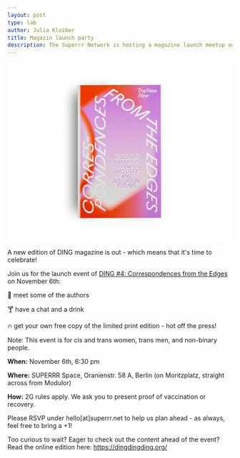 ```yaml
---
layout: post
type: lab
author: Julia Kloiber
title: Magazin launch party
description: The Superrr Network is hosting a magazine launch meetup on November 6th.
---
```

<img src="/assets/img/blog/ding_image.png" alt="Image of the new magazine" width="500" height="400">
<p> A new edition of DING magazine is out - which means that it's time to celebrate!</p>
<p> Join us for the launch event of <a href="https://dingdingding.org/">DING #4: Correspondences from the Edges</a> on November 6th:</p>
<p>🤝 meet some of the authors</p>
<p>🍸 have a chat and a drink</p>
<p>🔥 get your own free copy of the limited print edition - hot off the press!</p>
  
<p>Note: This event is for cis and trans women, trans men, and non-binary people.</p>

<p><b>When:</b> November 6th, 6:30 pm</p>
<p><b>Where:</b> SUPERRR Space, Oranienstr. 58 A, Berlin (on Moritzplatz, straight across from Modulor)</p>
<p><b>How:</b> 2G rules apply. We ask you to present proof of vaccination or recovery.</p>

<p>Please RSVP under hello[at]superrr.net to help us plan ahead - as always, feel free to bring a +1!</p>
<p>Too curious to wait? Eager to check out the content ahead of the event? Read the online edition here: <a href="https://dingdingding.org/">https://dingdingding.org/</a></p>
 
